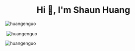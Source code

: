 <h1 align="center">Hi 👋, I'm Shaun Huang</h1>

<img src="https://komarev.com/ghpvc/?username=huangenguo&label=Profile%20views&color=0e75b6" alt="huangenguo" />

<p>&nbsp;<img align="center" src="https://github-readme-stats.vercel.app/api?username=huangenguo&show_icons=true&locale=en" alt="huangenguo" /></p>

<p><img align="center" src="https://github-readme-streak-stats.herokuapp.com/?user=huangenguo&" alt="huangenguo" /></p>
